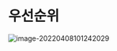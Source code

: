 # 우선순위

![image-20220408101242029](C:\Users\YG\AppData\Roaming\Typora\typora-user-images\image-20220408101242029.png)